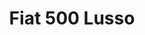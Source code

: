 ---
layout: vehicle
title:  Fiat 500 Lusso

make: Fiat
type: 500 L
year: 1972
ccm: 740
ps: 35
zyl: 2
owner:
  name: Hannes Oberladstätter
  gender: m
images:
  - url: /img/fiat-500-l-1972.jpg
  - url: /img/fiat-500-l-1972-emblem.jpg
---